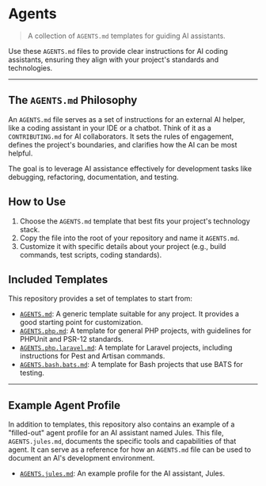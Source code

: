 # Agents

> A collection of `AGENTS.md` templates for guiding AI assistants.

Use these `AGENTS.md` files to provide clear instructions for AI coding assistants, ensuring they align with your project's standards and technologies.

---

## The `AGENTS.md` Philosophy

An `AGENTS.md` file serves as a set of instructions for an external AI helper, like a coding assistant in your IDE or a chatbot. Think of it as a `CONTRIBUTING.md` for AI collaborators. It sets the rules of engagement, defines the project's boundaries, and clarifies how the AI can be most helpful.

The goal is to leverage AI assistance effectively for development tasks like debugging, refactoring, documentation, and testing.

## How to Use

1.  Choose the `AGENTS.md` template that best fits your project's technology stack.
2.  Copy the file into the root of your repository and name it `AGENTS.md`.
3.  Customize it with specific details about your project (e.g., build commands, test scripts, coding standards).

## Included Templates

This repository provides a set of templates to start from:

- [`AGENTS.md`](./AGENTS.md): A generic template suitable for any project. It provides a good starting point for customization.
- [`AGENTS.php.md`](./AGENTS.php.md): A template for general PHP projects, with guidelines for PHPUnit and PSR-12 standards.
- [`AGENTS.php.laravel.md`](./AGENTS.php.laravel.md): A template for Laravel projects, including instructions for Pest and Artisan commands.
- [`AGENTS.bash.bats.md`](./AGENTS.bash.bats.md): A template for Bash projects that use BATS for testing.

---

## Example Agent Profile

In addition to templates, this repository also contains an example of a "filled-out" agent profile for an AI assistant named Jules. This file, `AGENTS.jules.md`, documents the specific tools and capabilities of that agent. It can serve as a reference for how an `AGENTS.md` file can be used to document an AI's development environment.

- [`AGENTS.jules.md`](./AGENTS.jules.md): An example profile for the AI assistant, Jules.
